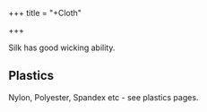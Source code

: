 +++
title = "+Cloth"

+++


Silk has good wicking ability.

## Plastics
Nylon, Polyester, Spandex etc - see plastics pages.